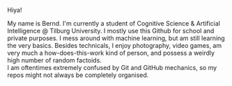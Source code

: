 Hiya!

My name is Bernd. I'm currently a student of Cognitive Science & Artificial Intelligence @ Tilburg University. I mostly use this Github for school and private purposes. I mess around with machine learning, but am still learning the very basics. Besides technicals, I enjoy photography, video games, am very much a how-does-this-work kind of person, and possess a weirdly high number of random factoids.   
I am oftentimes extremely confused by Git and GitHub mechanics, so my repos might not always be completely organised.
